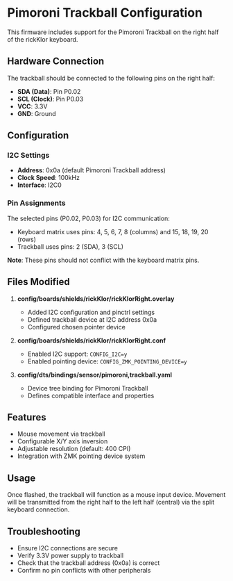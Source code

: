# Pimoroni Trackball Configuration

This firmware includes support for the Pimoroni Trackball on the right half of the rickKlor keyboard.

## Hardware Connection

The trackball should be connected to the following pins on the right half:

- **SDA (Data)**: Pin P0.02  
- **SCL (Clock)**: Pin P0.03
- **VCC**: 3.3V
- **GND**: Ground

## Configuration

### I2C Settings
- **Address**: 0x0a (default Pimoroni Trackball address)
- **Clock Speed**: 100kHz
- **Interface**: I2C0

### Pin Assignments
The selected pins (P0.02, P0.03) for I2C communication:
- Keyboard matrix uses pins: 4, 5, 6, 7, 8 (columns) and 15, 18, 19, 20 (rows)
- Trackball uses pins: 2 (SDA), 3 (SCL)

**Note**: These pins should not conflict with the keyboard matrix pins.

## Files Modified

1. **config/boards/shields/rickKlor/rickKlorRight.overlay**
   - Added I2C configuration and pinctrl settings
   - Defined trackball device at I2C address 0x0a
   - Configured chosen pointer device

2. **config/boards/shields/rickKlor/rickKlorRight.conf**
   - Enabled I2C support: `CONFIG_I2C=y`
   - Enabled pointing device: `CONFIG_ZMK_POINTING_DEVICE=y`

3. **config/dts/bindings/sensor/pimoroni,trackball.yaml**
   - Device tree binding for Pimoroni Trackball
   - Defines compatible interface and properties

## Features

- Mouse movement via trackball
- Configurable X/Y axis inversion
- Adjustable resolution (default: 400 CPI)
- Integration with ZMK pointing device system

## Usage

Once flashed, the trackball will function as a mouse input device. Movement will be transmitted from the right half to the left half (central) via the split keyboard connection.

## Troubleshooting

- Ensure I2C connections are secure
- Verify 3.3V power supply to trackball  
- Check that the trackball address (0x0a) is correct
- Confirm no pin conflicts with other peripherals